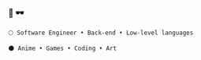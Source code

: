 ### 🌸 🕶️


```
🌕 Software Engineer • Back-end • Low-level languages

🌑 Anime • Games • Coding • Art

```

<p aling="center">
  <a href = "https://github.com/awwliedacoder/awwliedacoder/blob/main/9605-pepe-business.png?raw=true">
  
